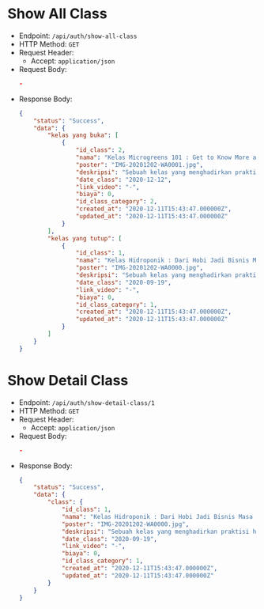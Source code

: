 # Show All Class

* Endpoint: `/api/auth/show-all-class`
* HTTP Method: `GET`
* Request Header:
    * Accept: `application/json`
* Request Body:
    ```JSON
    -
    ```
* Response Body:
    ```JSON
    {
        "status": "Success",
        "data": {
            "kelas yang buka": [
                {
                    "id_class": 2,
                    "nama": "Kelas Microgreens 101 : Get to Know More about Microgreens",
                    "poster": "IMG-20201202-WA0001.jpg",
                    "deskripsi": "Sebuah kelas yang menghadirkan praktisi microgreens untuk berbagi pengetahuan dan pengalaman selama menekuni microgreens",
                    "date_class": "2020-12-12",
                    "link_video": "-",
                    "biaya": 0,
                    "id_class_category": 2,
                    "created_at": "2020-12-11T15:43:47.000000Z",
                    "updated_at": "2020-12-11T15:43:47.000000Z"
                }
            ],
            "kelas yang tutup": [
                {
                    "id_class": 1,
                    "nama": "Kelas Hidroponik : Dari Hobi Jadi Bisnis Masa Kini",
                    "poster": "IMG-20201202-WA0000.jpg",
                    "deskripsi": "Sebuah kelas yang menghadirkan praktisi hidroponik untuk berbagi pengetahuan dan pengalaman selama menekuni hidroponik",
                    "date_class": "2020-09-19",
                    "link_video": "-",
                    "biaya": 0,
                    "id_class_category": 1,
                    "created_at": "2020-12-11T15:43:47.000000Z",
                    "updated_at": "2020-12-11T15:43:47.000000Z"
                }
            ]
        }
    }
    ```

# Show Detail Class

* Endpoint: `/api/auth/show-detail-class/1`
* HTTP Method: `GET`
* Request Header:
    * Accept: `application/json`
* Request Body:
    ```JSON
    -
    ```
* Response Body:
    ```JSON
    {
        "status": "Success",
        "data": {
            "class": {
                "id_class": 1,
                "nama": "Kelas Hidroponik : Dari Hobi Jadi Bisnis Masa Kini",
                "poster": "IMG-20201202-WA0000.jpg",
                "deskripsi": "Sebuah kelas yang menghadirkan praktisi hidroponik untuk berbagi pengetahuan dan pengalaman selama menekuni hidroponik",
                "date_class": "2020-09-19",
                "link_video": "-",
                "biaya": 0,
                "id_class_category": 1,
                "created_at": "2020-12-11T15:43:47.000000Z",
                "updated_at": "2020-12-11T15:43:47.000000Z"
            }
        }
    }
    ```